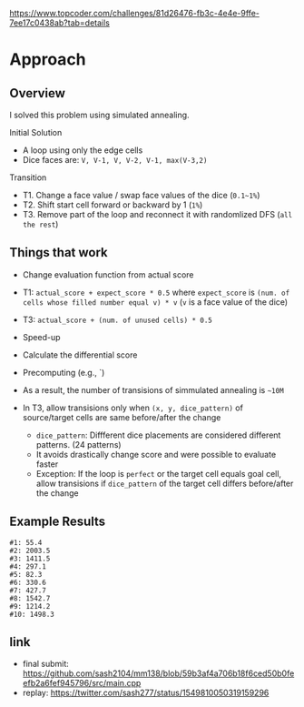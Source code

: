 https://www.topcoder.com/challenges/81d26476-fb3c-4e4e-9ffe-7ee17c0438ab?tab=details


# Approach
## Overview
I solved this problem using simulated annealing.

Initial Solution
- A loop using only the edge cells
- Dice faces are: `V, V-1, V, V-2, V-1, max(V-3,2)`

Transition
- T1. Change a face value / swap face values of the dice (`0.1~1%`)
- T2. Shift start cell forward or backward by 1 (`1%`)
- T3. Remove part of the loop and reconnect it with randomlized DFS (`all the rest`)

## Things that work
- Change evaluation function from actual score
 - T1: `actual_score + expect_score * 0.5` where `expect_score` is  `(num. of cells whose filled number equal v) * v` (`v` is a face value of the dice)
 - T3: `actual_score + (num. of unused cells) * 0.5`

- Speed-up
 - Calculate the differential score
 - Precomputing (e.g., `)
 - As a result, the number of transisions of simmulated annealing is `~10M`

- In T3, allow transisions only when `(x, y, dice_pattern)` of source/target cells are same before/after the change
  - `dice_pattern`: Diffferent dice placements are considered different patterns.  (24 patterns)
  - It avoids drastically change score and were possible to evaluate faster
  - Exception: If the loop is `perfect` or the target cell equals goal cell, allow transisions if `dice_pattern` of the target cell differs before/after the change

## Example Results
```
#1: 55.4
#2: 2003.5
#3: 1411.5
#4: 297.1
#5: 82.3
#6: 330.6
#7: 427.7
#8: 1542.7
#9: 1214.2
#10: 1498.3
```

## link
- final submit: https://github.com/sash2104/mm138/blob/59b3af4a706b18f6ced50b0feefb2a6fef945796/src/main.cpp
- replay: https://twitter.com/sash277/status/1549810050319159296
